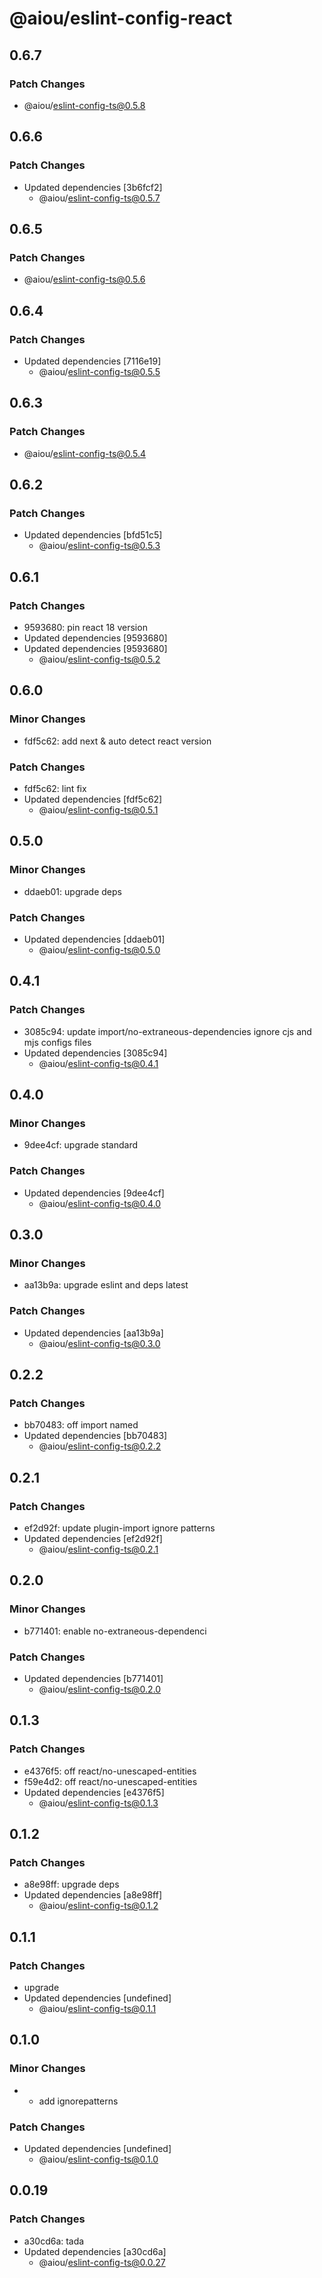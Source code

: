 # @aiou/eslint-config-react

## 0.6.7

### Patch Changes

- @aiou/eslint-config-ts@0.5.8

## 0.6.6

### Patch Changes

- Updated dependencies [3b6fcf2]
  - @aiou/eslint-config-ts@0.5.7

## 0.6.5

### Patch Changes

- @aiou/eslint-config-ts@0.5.6

## 0.6.4

### Patch Changes

- Updated dependencies [7116e19]
  - @aiou/eslint-config-ts@0.5.5

## 0.6.3

### Patch Changes

- @aiou/eslint-config-ts@0.5.4

## 0.6.2

### Patch Changes

- Updated dependencies [bfd51c5]
  - @aiou/eslint-config-ts@0.5.3

## 0.6.1

### Patch Changes

- 9593680: pin react 18 version
- Updated dependencies [9593680]
- Updated dependencies [9593680]
  - @aiou/eslint-config-ts@0.5.2

## 0.6.0

### Minor Changes

- fdf5c62: add next & auto detect react version

### Patch Changes

- fdf5c62: lint fix
- Updated dependencies [fdf5c62]
  - @aiou/eslint-config-ts@0.5.1

## 0.5.0

### Minor Changes

- ddaeb01: upgrade deps

### Patch Changes

- Updated dependencies [ddaeb01]
  - @aiou/eslint-config-ts@0.5.0

## 0.4.1

### Patch Changes

- 3085c94: update import/no-extraneous-dependencies ignore cjs and mjs configs files
- Updated dependencies [3085c94]
  - @aiou/eslint-config-ts@0.4.1

## 0.4.0

### Minor Changes

- 9dee4cf: upgrade standard

### Patch Changes

- Updated dependencies [9dee4cf]
  - @aiou/eslint-config-ts@0.4.0

## 0.3.0

### Minor Changes

- aa13b9a: upgrade eslint and deps latest

### Patch Changes

- Updated dependencies [aa13b9a]
  - @aiou/eslint-config-ts@0.3.0

## 0.2.2

### Patch Changes

- bb70483: off import named
- Updated dependencies [bb70483]
  - @aiou/eslint-config-ts@0.2.2

## 0.2.1

### Patch Changes

- ef2d92f: update plugin-import ignore patterns
- Updated dependencies [ef2d92f]
  - @aiou/eslint-config-ts@0.2.1

## 0.2.0

### Minor Changes

- b771401: enable no-extraneous-dependenci

### Patch Changes

- Updated dependencies [b771401]
  - @aiou/eslint-config-ts@0.2.0

## 0.1.3

### Patch Changes

- e4376f5: off react/no-unescaped-entities
- f59e4d2: off react/no-unescaped-entities
- Updated dependencies [e4376f5]
  - @aiou/eslint-config-ts@0.1.3

## 0.1.2

### Patch Changes

- a8e98ff: upgrade deps
- Updated dependencies [a8e98ff]
  - @aiou/eslint-config-ts@0.1.2

## 0.1.1

### Patch Changes

- upgrade
- Updated dependencies [undefined]
  - @aiou/eslint-config-ts@0.1.1

## 0.1.0

### Minor Changes

- - add ignorepatterns

### Patch Changes

- Updated dependencies [undefined]
  - @aiou/eslint-config-ts@0.1.0

## 0.0.19

### Patch Changes

- a30cd6a: tada
- Updated dependencies [a30cd6a]
  - @aiou/eslint-config-ts@0.0.27
